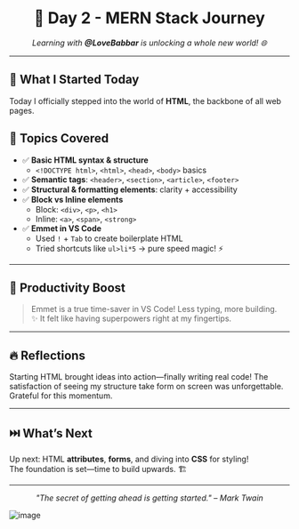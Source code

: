 <h1 align="center">🚀 Day 2 - MERN Stack Journey</h1>
<p align="center">
  <em>Learning with <strong>@LoveBabbar</strong> is unlocking a whole new world! 🌐</em>
</p>

---

## 📌 What I Started Today
Today I officially stepped into the world of **HTML**, the backbone of all web pages.

## 🧠 Topics Covered

- ✅ **Basic HTML syntax & structure**
  - `<!DOCTYPE html>`, `<html>`, `<head>`, `<body>` basics
- ✅ **Semantic tags**: `<header>`, `<section>`, `<article>`, `<footer>`
- ✅ **Structural & formatting elements**: clarity + accessibility
- ✅ **Block vs Inline elements**
  - Block: `<div>`, `<p>`, `<h1>`  
  - Inline: `<a>`, `<span>`, `<strong>`
- ✅ **Emmet in VS Code**
  - Used `!` + `Tab` to create boilerplate HTML  
  - Tried shortcuts like `ul>li*5` → pure speed magic! ⚡

---

## 🚀 Productivity Boost
> Emmet is a true time-saver in VS Code! Less typing, more building.  
> ✨ It felt like having superpowers right at my fingertips.

---

## 🔥 Reflections
Starting HTML brought ideas into action—finally writing real code! The satisfaction of seeing my structure take form on screen was unforgettable. Grateful for this momentum.

---

## ⏭️ What’s Next
Up next: HTML **attributes**, **forms**, and diving into **CSS** for styling!  
The foundation is set—time to build upwards. 🏗️

---

<p align="center">
  <em>"The secret of getting ahead is getting started." – Mark Twain</em>  
</p>




![image](https://github.com/user-attachments/assets/48a70d4f-d353-4b44-93c8-ff8321cfc0f5)
